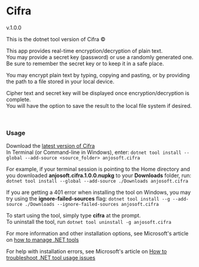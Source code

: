 # Cifra

v.1.0.0

This is the dotnet tool version of Cifra &#169;


This app provides real-time encryption/decryption of plain text.<br />
You may provide a secret key (password) or use a randomly generated one.<br />
Be sure to remember the secret key or to keep it in a safe place.<br />



You may encrypt plain text by typing, copying and pasting, or by providing the path to a file stored in your local device.



Cipher text and secret key will be displayed once encryption/decryption is complete.<br />
You will have the option to save the result to the local file system if desired.

<br />

### Usage

Download the [latest version of Cifra](https://github.com/rick-gwu/anjosoft.cifra-dotnet-tool/releases/latest)<br />
In Terminal (or Command-line in Windows), enter: ``dotnet tool install --global --add-source <source_folder> anjosoft.cifra``

For example, if your terminal session is pointing to the Home directory and you downloaded **anjosoft.cifra.1.0.0.nupkg** to your **Downloads** folder, run:  ``dotnet tool install --global --add-source ./Downloads anjosoft.cifra``

If you are getting a 401 error when installing the tool on Windows, you may try using the **ignore-failed-sources** flag: ``dotnet tool install --g --add-source ./Downloads --ignore-failed-sources anjosoft.cifra``

To start using the tool, simply type **cifra** at the prompt.<br />
To uninstall the tool, run ``dotnet tool uninstall -g anjosoft.cifra``<br />

For more information and other installation options, see Microsoft's article on [how to manage .NET tools](https://docs.microsoft.com/en-us/dotnet/core/tools/global-tools)

For help with installation errors, see Microsoft's article on [How to troubleshoot .NET tool usage issues](https://docs.microsoft.com/en-us/dotnet/core/tools/troubleshoot-usage-issues)
